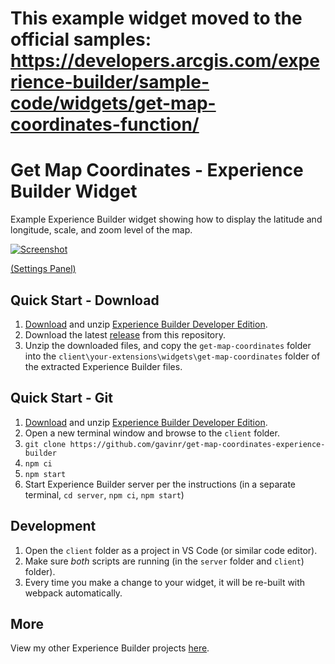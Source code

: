 # This example widget moved to the official samples: https://developers.arcgis.com/experience-builder/sample-code/widgets/get-map-coordinates-function/

# Get Map Coordinates - Experience Builder Widget

Example Experience Builder widget showing how to display the latitude and longitude, scale, and zoom level of the map.

[![Screenshot](https://github.com/gavinr/get-map-coordinates-experience-builder/raw/master/get-map-coordinates.gif)](https://gavinr.github.io/get-map-coordinates-experience-builder/)

[(Settings Panel)](https://github.com/gavinr/get-map-coordinates-experience-builder/raw/master/screencast-settings.mp4)

## Quick Start - Download

1. [Download](https://developers.arcgis.com/downloads/apis-and-sdks?product=arcgis-experience-builder) and unzip [Experience Builder Developer Edition](https://developers.arcgis.com/experience-builder/).
2. Download the latest [release](https://github.com/gavinr/get-map-coordinates-experience-builder/releases) from this repository.
3. Unzip the downloaded files, and copy the `get-map-coordinates` folder into the `client\your-extensions\widgets\get-map-coordinates` folder of the extracted Experience Builder files.

## Quick Start - Git

1. [Download](https://developers.arcgis.com/downloads/apis-and-sdks?product=arcgis-experience-builder) and unzip [Experience Builder Developer Edition](https://developers.arcgis.com/experience-builder/).
2. Open a new terminal window and browse to the `client` folder.
3. `git clone https://github.com/gavinr/get-map-coordinates-experience-builder`
4. `npm ci`
5. `npm start`
6. Start Experience Builder server per the instructions (in a separate terminal, `cd server`, `npm ci`, `npm start`)

## Development

1. Open the `client` folder as a project in VS Code (or similar code editor).
1. Make sure *both* scripts are running (in the `server` folder and `client`) folder).
1. Every time you make a change to your widget, it will be re-built with webpack automatically.

## More

View my other Experience Builder projects [here](https://github.com/gavinr?tab=repositories&q=experience-builder).
